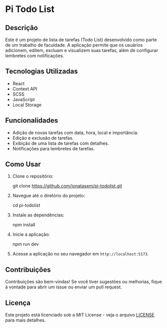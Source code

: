 # Pi Todo List

## Descrição

Este é um projeto de lista de tarefas (Todo List) desenvolvido como parte de um trabalho de faculdade. A aplicação permite que os usuários adicionem, editem, excluam e visualizem suas tarefas, além de configurar lembretes com notificações.

## Tecnologias Utilizadas

- React
- Context API
- SCSS
- JavaScript
- Local Storage

## Funcionalidades

- Adição de novas tarefas com data, hora, local e importância.
- Edição e exclusão de tarefas.
- Exibição de uma lista de tarefas com detalhes.
- Notificações para lembretes de tarefas.

## Como Usar

1. Clone o repositório:

   git clone https://github.com/jonatasem/pi-todolist.git

2. Navegue até o diretório do projeto:

   cd pi-todolist

3. Instale as dependências:

   npm install

4. Inicie a aplicação:

   npm run dev

5. Acesse a aplicação no seu navegador em `http://localhost:5173`.

## Contribuições

Contribuições são bem-vindas! Se você tiver sugestões ou melhorias, fique à vontade para abrir um issue ou enviar um pull request.

## Licença

Este projeto está licenciado sob a MIT License - veja o arquivo [LICENSE](LICENSE) para mais detalhes.
